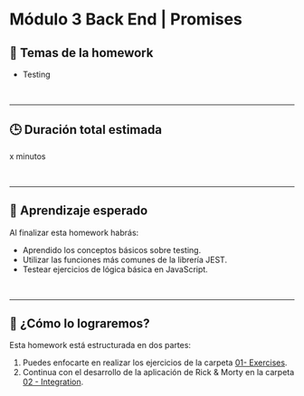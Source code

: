 # Módulo 3 Back End | Promises

## **📌 Temas de la homework**

-  Testing

<br />

---

## **🕒 Duración total estimada**

x minutos

<br />

---

## **🔎 Aprendizaje esperado**

Al finalizar esta homework habrás:

-  Aprendido los conceptos básicos sobre testing.
-  Utilizar las funciones más comunes de la librería JEST.
-  Testear ejercicios de lógica básica en JavaScript.

<br />

---

## **📎 ¿Cómo lo lograremos?**

Esta homework está estructurada en dos partes:

1. Puedes enfocarte en realizar los ejercicios de la carpeta [01- Exercises](./01%20-%20Exercises/README.md).
2. Continua con el desarrollo de la aplicación de Rick & Morty en la carpeta [02 - Integration](./02%20-%20Integration/README.md).
